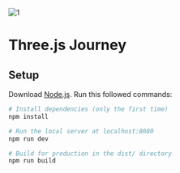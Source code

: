 
![1](https://github.com/Joselay/GalaxyGenerator/assets/98274892/6b1bf658-24cc-4a2d-925f-580873fd87fe)

# Three.js Journey

## Setup
Download [Node.js](https://nodejs.org/en/download/).
Run this followed commands:

``` bash
# Install dependencies (only the first time)
npm install

# Run the local server at localhost:8080
npm run dev

# Build for production in the dist/ directory
npm run build
```
